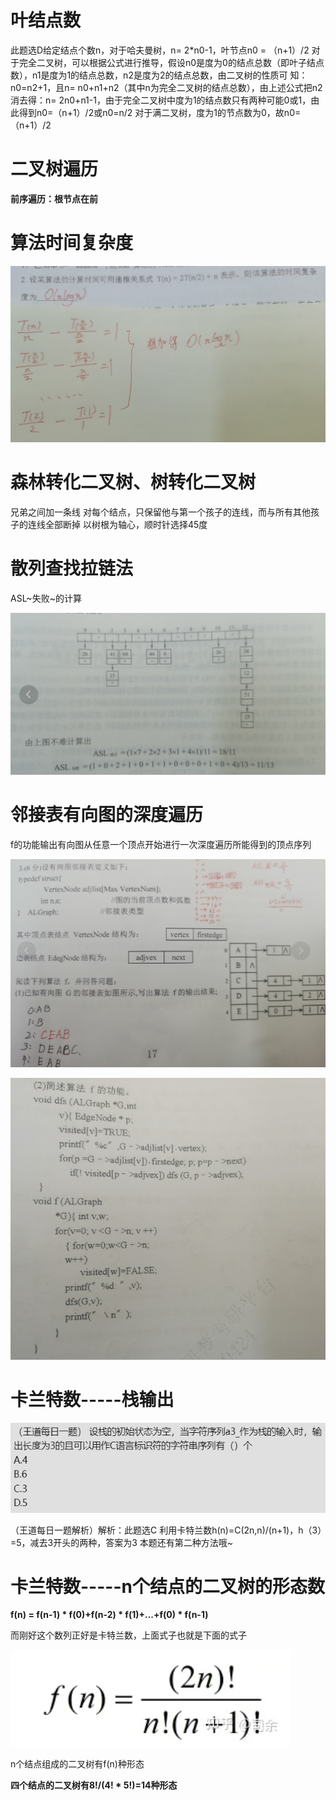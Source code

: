 # 叶结点数

此题选D给定结点个数n，对于哈夫曼树，n= 2*n0-1，叶节点n0 = （n+1）/2
对于完全二叉树，可以根据公式进行推导，假设n0是度为0的结点总数（即叶子结点数），n1是度为1的结点总数，n2是度为2的结点总数，由二叉树的性质可 知：n0=n2+1，且n= n0+n1+n2（其中n为完全二叉树的结点总数），由上述公式把n2消去得：n= 2n0+n1-1，由于完全二叉树中度为1的结点数只有两种可能0或1，由此得到n0=（n+1）/2或n0=n/2
对于满二叉树，度为1的节点数为0，故n0=（n+1）/2

# 二叉树遍历

**前序遍历：根节点在前**

# 算法时间复杂度

![image-20231016203416064](assets/image-20231016203416064.png)

# 森林转化二叉树、树转化二叉树

兄弟之间加一条线
对每个结点，只保留他与第一个孩子的连线，而与所有其他孩子的连线全部断掉
以树根为轴心，顺时针选择45度

# 散列查找拉链法

ASL~失败~的计算

![image-20231016212856832](assets/image-20231016212856832.png)

# 邻接表有向图的深度遍历

f的功能输出有向图从任意一个顶点开始进行一次深度遍历所能得到的顶点序列

![image-20231016215414782](assets/image-20231016215414782.png)

![image-20231016215443345](assets/image-20231016215443345.png)

# 卡兰特数-----栈输出

![image-20231017220122067](assets/image-20231017220122067.png)

（王道每日一题解析）解析：此题选C
利用卡特兰数h(n)=C(2n,n)/(n+1)，h（3）=5，减去3开头的两种，答案为3
本题还有第二种方法哦~

# 卡兰特数-----n个结点的二叉树的形态数

**f(n) = f(n-1) \* f(0)+f(n-2) \* f(1)+...+f(0) \* f(n-1)**

而刚好这个数列正好是卡特兰数，上面式子也就是下面的式子

![image-20231017214324732](assets/image-20231017214324732.png)

n个结点组成的二叉树有f(n)种形态

**四个结点的二叉树有8!/(4! \* 5!)=14种形态**

